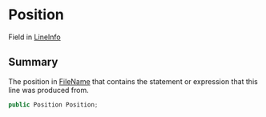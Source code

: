 # Position

Field in [LineInfo](yarn.compiler.nodedebuginfo.lineinfo.md)

## Summary

The position in [FileName](yarn.compiler.nodedebuginfo.lineinfo.filename.md) that contains the statement or expression that this line was produced from.

```csharp
public Position Position;
```
